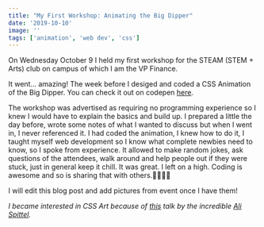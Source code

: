 ```yaml
---
title: "My First Workshop: Animating the Big Dipper"
date: '2019-10-10'
image: ''
tags: ['animation', 'web dev', 'css']
---
```


On Wednesday October 9 I held my first workshop for the STEAM (STEM + Arts) club on campus of which I am the VP Finance.

It went... amazing! The week before I desiged and coded a CSS Animation of the Big Dipper. You can check it out on codepen [here](https://codepen.io/marissap/pen/wvwbMyr).

The workshop was advertised as requiring no programming experience so I knew I would have to explain the basics and build up. I prepared a little the day before, wrote some notes of what I wanted to discuss but when I went in, I never referenced it. I had coded the animation, I knew how to do it, I taught myself web development so I know what complete newbies need to know, so I spoke from experience. It allowed to make random jokes, ask questions of the attendees, walk around and help people out if they were stuck, just in general keep it chill. It was great. I left on a high. Coding is awesome and so is sharing that with others.👩🏽‍💻✨

I will edit this blog post and add pictures from event once I have them!

*I became interested in CSS Art because of [this](https://dev.to/aspittel/learning-css-through-creating-art-54c0) talk by the incredible [Ali Spittel](https://www.alispit.tel/).*